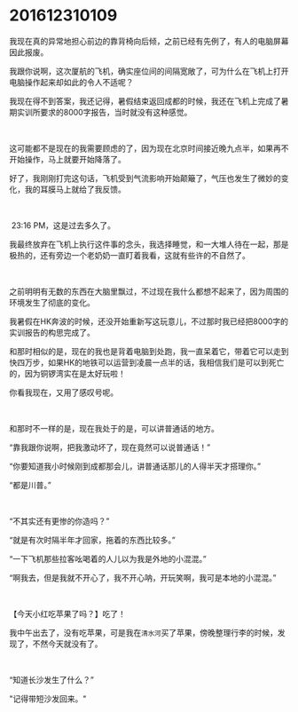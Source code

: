 # 201612310109

我现在真的异常地担心前边的靠背椅向后倾，之前已经有先例了，有人的电脑屏幕因此报废。

我跟你说啊，这次厦航的飞机，确实座位间的间隔宽敞了，可为什么在飞机上打开电脑操作起来却如此的令人不适呢？

我现在得不到答案，我还记得，暑假结束返回成都的时候，我还在飞机上完成了暑期实训所要求的8000字报告，当时就没有这种感觉。

<br/>

这可能都不是现在的我需要顾虑的了，因为现在北京时间接近晚九点半，如果再不开始操作，马上就要开始降落了。

好了，我刚刚打完这句话，飞机受到气流影响开始颠簸了，气压也发生了微妙的变化，我的耳膜马上就给了我反馈。

<br/>

 23:16 PM，这是过去多久了。

我最终放弃在飞机上执行这件事的念头，我选择睡觉，和一大堆人待在一起，那是极热的，还有旁边一个老奶奶一直盯着我看，这就有些许的不自然了。

<br/>

之前明明有无数的东西在大脑里飘过，不过现在我什么都想不起来了，因为周围的环境发生了彻底的变化。

我暑假在HK奔波的时候，还没开始重新写这玩意儿，不过那时我已经把8000字的实训报告的构思完成了。

和那时相似的是，现在的我也是背着电脑到处跑，我一直呆着它，带着它可以走到快四万步，如果HK的地铁可以运营到凌晨一点半的话，我相信我们是可以到死亡的，因为铜锣湾实在是太好玩啦！

你看我现在，又用了感叹号呢。

<br/>

和那时不一样的是，现在我处于的是，可以讲普通话的地方。

“靠我跟你说啊，把我激动坏了，现在竟然可以说普通话！”

“你要知道我小时候刚到成都那会儿，讲普通话那儿的人得半天才搭理你。”

“都是川普。”

<br/>

“不其实还有更惨的你造吗？”

“就是有次时隔半年才回家，拖着的东西比较多。”

“一下飞机那些拉客吆喝着的人儿以为我是外地的小混混。”

“啊我去，但是我就不开心了，我不开心呐，开玩笑啊，我可是本地的小混混。”

<br/>

【今天小红吃苹果了吗？】吃了！

我中午出去了，没有吃苹果，可是我在`清水河`买了苹果，傍晚整理行李的时候，发现了，不然今天就没有了。

<br/>

“知道长沙发生了什么？”

"记得带短沙发回来。"